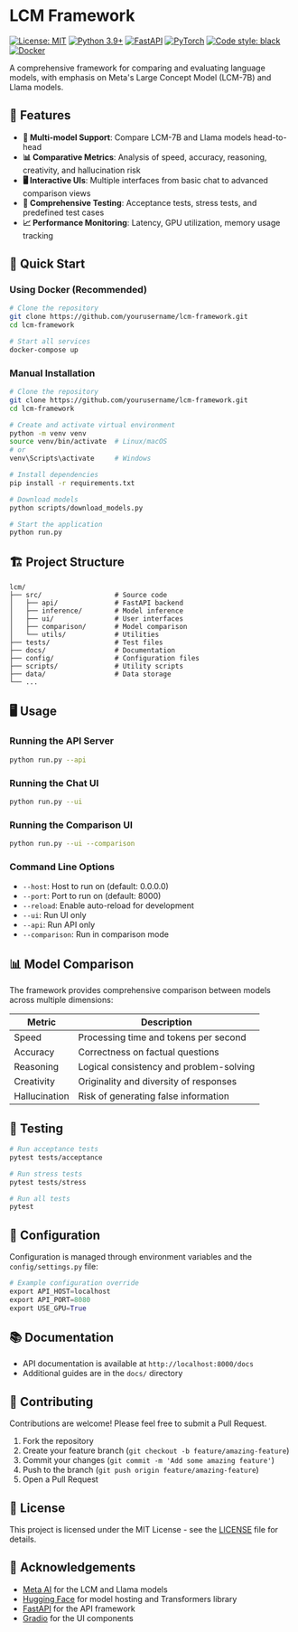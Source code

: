 # LCM Framework

[![License: MIT](https://img.shields.io/badge/License-MIT-yellow.svg)](https://opensource.org/licenses/MIT)
[![Python 3.9+](https://img.shields.io/badge/python-3.9+-blue.svg)](https://www.python.org/downloads/)
[![FastAPI](https://img.shields.io/badge/FastAPI-0.95.0+-00a393.svg)](https://fastapi.tiangolo.com/)
[![PyTorch](https://img.shields.io/badge/PyTorch-2.0+-ee4c2c.svg)](https://pytorch.org/)
[![Code style: black](https://img.shields.io/badge/code%20style-black-000000.svg)](https://github.com/psf/black)
[![Docker](https://img.shields.io/badge/Docker-Enabled-2496ed.svg)](https://www.docker.com/)

A comprehensive framework for comparing and evaluating language models, with emphasis on Meta's Large Concept Model (LCM-7B) and Llama models.

## 🌟 Features

- **🔄 Multi-model Support**: Compare LCM-7B and Llama models head-to-head
- **📊 Comparative Metrics**: Analysis of speed, accuracy, reasoning, creativity, and hallucination risk
- **🖥️ Interactive UIs**: Multiple interfaces from basic chat to advanced comparison views
- **🧪 Comprehensive Testing**: Acceptance tests, stress tests, and predefined test cases
- **📈 Performance Monitoring**: Latency, GPU utilization, memory usage tracking

## 🚀 Quick Start

### Using Docker (Recommended)

```bash
# Clone the repository
git clone https://github.com/yourusername/lcm-framework.git
cd lcm-framework

# Start all services
docker-compose up
```

### Manual Installation

```bash
# Clone the repository
git clone https://github.com/yourusername/lcm-framework.git
cd lcm-framework

# Create and activate virtual environment
python -m venv venv
source venv/bin/activate  # Linux/macOS
# or
venv\Scripts\activate     # Windows

# Install dependencies
pip install -r requirements.txt

# Download models
python scripts/download_models.py

# Start the application
python run.py
```

## 🏗️ Project Structure

```
lcm/
├── src/                  # Source code
│   ├── api/              # FastAPI backend
│   ├── inference/        # Model inference 
│   ├── ui/               # User interfaces
│   ├── comparison/       # Model comparison
│   └── utils/            # Utilities
├── tests/                # Test files
├── docs/                 # Documentation
├── config/               # Configuration files
├── scripts/              # Utility scripts
├── data/                 # Data storage
└── ...
```

## 🖥️ Usage

### Running the API Server

```bash
python run.py --api
```

### Running the Chat UI

```bash
python run.py --ui
```

### Running the Comparison UI

```bash
python run.py --ui --comparison
```

### Command Line Options

- `--host`: Host to run on (default: 0.0.0.0)
- `--port`: Port to run on (default: 8000)
- `--reload`: Enable auto-reload for development
- `--ui`: Run UI only
- `--api`: Run API only
- `--comparison`: Run in comparison mode

## 📊 Model Comparison

The framework provides comprehensive comparison between models across multiple dimensions:

| Metric | Description |
|--------|-------------|
| Speed | Processing time and tokens per second |
| Accuracy | Correctness on factual questions |
| Reasoning | Logical consistency and problem-solving |
| Creativity | Originality and diversity of responses |
| Hallucination | Risk of generating false information |

## 🧪 Testing

```bash
# Run acceptance tests
pytest tests/acceptance

# Run stress tests
pytest tests/stress

# Run all tests
pytest
```

## 🔧 Configuration

Configuration is managed through environment variables and the `config/settings.py` file:

```python
# Example configuration override
export API_HOST=localhost
export API_PORT=8080
export USE_GPU=True
```

## 📚 Documentation

- API documentation is available at `http://localhost:8000/docs`
- Additional guides are in the `docs/` directory

## 🤝 Contributing

Contributions are welcome! Please feel free to submit a Pull Request.

1. Fork the repository
2. Create your feature branch (`git checkout -b feature/amazing-feature`)
3. Commit your changes (`git commit -m 'Add some amazing feature'`)
4. Push to the branch (`git push origin feature/amazing-feature`)
5. Open a Pull Request

## 📄 License

This project is licensed under the MIT License - see the [LICENSE](LICENSE) file for details.

## 🙏 Acknowledgements

- [Meta AI](https://ai.meta.com/) for the LCM and Llama models
- [Hugging Face](https://huggingface.co/) for model hosting and Transformers library
- [FastAPI](https://fastapi.tiangolo.com/) for the API framework
- [Gradio](https://gradio.app/) for the UI components
